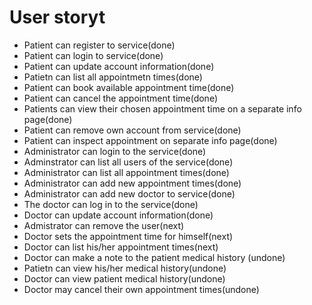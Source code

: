 # User storyt

- Patient can register to service(done)
- Patient can login to service(done)
- Patient can update account information(done)
-	Patietn can list all appointmetn times(done)
-	Patient can book available appointment time(done)
-	Patient can cancel the appointment time(done)
- Patients can view their chosen appointment time on a separate info page(done)
- Patient can remove own account from service(done)
- Patient can inspect appointment on separate info page(done)
- Administrator can login to the service(done)
- Adminstrator can list all users of the service(done)
- Administrator can list all appointment times(done)
- Administrator can add new appointment times(done)
- Administrator can add new doctor to service(done)
- The doctor can log in to the service(done)
-	Doctor can update account information(done)
- Admistrator can remove the user(next)
- Doctor sets the appointment time for himself(next)
-	Doctor can list his/her appointment times(next)
- Doctor can make a note to the patient medical history (undone)
- Patietn can view his/her medical history(undone)
- Doctor can view patient medical history(undone)
-	Doctor may cancel their own appointment times(undone)


